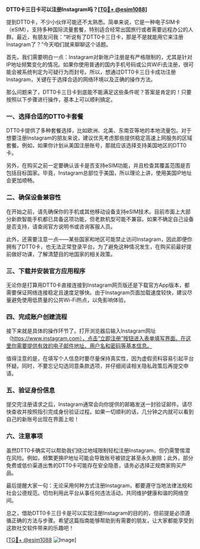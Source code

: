 **DTT0卡三日卡可以注册Instagram吗？[[TG💪+ @esim1088](https://t.me/s/esim1088)]**

提到DTT0卡，不少小伙伴可能还不太熟悉。简单来说，它是一种电子SIM卡（eSIM），支持多种国际流量套餐，特别适合经常出国旅行或者需要远程办公的人群。最近，有朋友问我：“听说有了DTT0卡三日卡，那是不是就能用它来注册Instagram了？”今天咱们就来聊聊这个话题。

首先，我们需要明白一点：Instagram对新账户注册是有严格限制的，尤其是针对IP地址频繁变化的情况。如果你使用普通的国内手机号码或公共WiFi去注册，很可能会被系统判定为可疑行为而封号。所以，想通过DTT0卡三日卡成功注册Instagram，关键在于选择合适的网络环境以及正确的操作方法。

那么问题来了，DTT0卡三日卡到底能不能满足这些条件呢？答案是肯定的！只要按照以下步骤进行操作，基本上可以顺利搞定。

### 一、选择合适的DTT0卡套餐

DTT0卡提供了多种套餐选择，比如欧洲、北美、东南亚等地的本地流量包。对于想要注册Instagram的朋友来说，建议优先考虑那些提供稳定高速上网服务的区域套餐。例如，如果你计划从美国注册账号，那就应该选择支持美国地区的DTT0卡。

另外，在购买之前一定要确认该卡是否支持eSIM功能，并且检查其覆盖范围是否包括目标国家。毕竟，Instagram总部位于美国，所以理论上讲，使用美国IP地址会更加顺畅。

### 二、确保设备兼容性

在开始之前，请先确保你的手机或其他移动设备支持eSIM技术。目前市面上大部分新款智能手机都已具备这项功能，但老款机型可能不兼容。如果不确定自己设备是否支持，请查阅官方说明书或咨询客服人员。

此外，还需要注意一点——某些国家和地区可能禁止访问Instagram，因此即便你拥有了DTT0卡，也无法正常登录平台。为了避免这种情况发生，在购买前最好提前做好功课，了解清楚目的地国家的相关政策。

### 三、下载并安装官方应用程序

无论你是打算用DTT0卡直接连接到Instagram网页版还是下载官方App版本，都需要保证网络连接稳定且速度足够快。由于Instagram页面加载速度较快，建议尽量避免使用低质量的公共Wi-Fi热点，以免影响体验。

### 四、完成账户创建流程

接下来就是具体的操作环节了。打开浏览器后输入Instagram网址（https://www.instagram.com），点击“立即注册”按钮进入表单填写界面。在这里你需要提供有效的电子邮件地址、用户名和密码等基本信息。

值得注意的是，在填写个人信息时要尽量保持真实性，因为虚假资料容易引起平台怀疑。同时，不要忘记勾选同意条款选项，并仔细阅读相关隐私政策后再提交申请。

### 五、验证身份信息

提交完注册请求之后，Instagram通常会向你提供的邮箱发送一封验证邮件。请尽快查收并按照指引完成身份验证过程。如果一切顺利的话，几分钟之内就可以看到自己的新账号出现在界面上啦！

### 六、注意事项

虽然DTT0卡确实可以帮助我们绕过地域限制轻松注册Instagram，但仍需警惕潜在风险。例如，频繁更换IP地址可能会导致账号被锁定甚至永久删除；此外，部分免费或低价渠道出售的DTT0卡可能存在安全隐患，请务必选择正规商家购买产品。

最后提醒大家一句：无论采用何种方式注册Instagram，都要遵守当地法律法规和社会公德规范。切勿利用此平台从事任何违法活动，共同维护健康和谐的网络空间。

总之，借助DTT0卡三日卡是可以实现注册Instagram的目的的，但前提是必须遵循正确的方法与步骤。希望这篇指南能够帮助到有需要的朋友，让大家都能享受到这款社交软件带来的乐趣吧！

[[TG💪+ @esim1088](https://t.me/s/esim1088) ![Image](https://i.postimg.cc/4NQfJmqS/Snipaste-2025-05-13-00-14-12.png)]